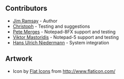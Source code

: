 Contributors
------------

- [Jim Ramsay](mailto:i.am@jimramsay.com) - Author
- [Christoph](mailto:soffioalcuore@posteo.net) - Testing and suggestions
- [Pete Merges](mailto:pdmerges@gmail.com) - Notepad-8FX support and testing
- [Viktor Mastoridis](mailto:viktor.mastoridis@gmail.com) - Notepad-5 support and testing
- [Hans Ulrich Niedermann](mailto:hun@ndimensional.de) - System integration

Artwork
-------

- Icon by [Flat Icons](https://www.flaticon.com/authors/flat-icons) from http://www.flaticon.com/
